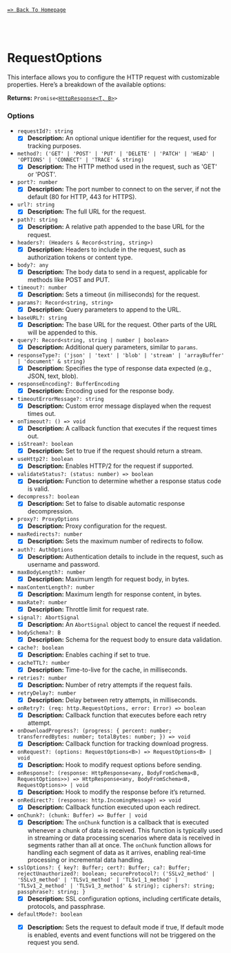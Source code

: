 [`=> Back To Homepage`](../readme.md)

<br>
<br>


# RequestOptions

This interface allows you to configure the HTTP request with customizable properties. Here’s a breakdown of the available options:

**Returns:** <code>Promise<[HttpResponse<T, B>](response.md)></code>

### Options

- `requestId?: string`
  - [x] **Description:** An optional unique identifier for the request, used for tracking purposes.

- `method?: ('GET' | 'POST' | 'PUT' | 'DELETE' | 'PATCH' | 'HEAD' | 'OPTIONS' | 'CONNECT' | 'TRACE' & string)`
  - [x] **Description:** The HTTP method used in the request, such as 'GET' or 'POST'.

- `port?: number`
  - [x] **Description:** The port number to connect to on the server, if not the default (80 for HTTP, 443 for HTTPS).

- `url?: string`
  - [x] **Description:** The full URL for the request.

- `path?: string`
  - [x] **Description:** A relative path appended to the base URL for the request.

- `headers?: (Headers & Record<string, string>)`
  - [x] **Description:** Headers to include in the request, such as authorization tokens or content type.

- `body?: any`
  - [x] **Description:** The body data to send in a request, applicable for methods like POST and PUT.

- `timeout?: number`
  - [x] **Description:** Sets a timeout (in milliseconds) for the request.

- `params?: Record<string, string>`
  - [x] **Description:** Query parameters to append to the URL.

- `baseURL?: string`
  - [x] **Description:** The base URL for the request. Other parts of the URL will be appended to this.

- `query?: Record<string, string | number | boolean>`
  - [x] **Description:** Additional query parameters, similar to `params`.

- `responseType?: ('json' | 'text' | 'blob' | 'stream' | 'arrayBuffer' | 'document' & string)`
  - [x] **Description:** Specifies the type of response data expected (e.g., JSON, text, blob).

- `responseEncoding?: BufferEncoding`
  - [x] **Description:** Encoding used for the response body.

- `timeoutErrorMessage?: string`
  - [x] **Description:** Custom error message displayed when the request times out.

- `onTimeout?: () => void`
  - [x] **Description:** A callback function that executes if the request times out.

- `isStream?: boolean`
  - [x] **Description:** Set to true if the request should return a stream.

- `useHttp2?: boolean`
  - [x] **Description:** Enables HTTP/2 for the request if supported.

- `validateStatus?: (status: number) => boolean`
  - [x] **Description:** Function to determine whether a response status code is valid.

- `decompress?: boolean`
  - [x] **Description:** Set to false to disable automatic response decompression.

- `proxy?: ProxyOptions`
  - [x] **Description:** Proxy configuration for the request.

- `maxRedirects?: number`
  - [x] **Description:** Sets the maximum number of redirects to follow.

- `auth?: AuthOptions`
  - [x] **Description:** Authentication details to include in the request, such as username and password.

- `maxBodyLength?: number`
  - [x] **Description:** Maximum length for request body, in bytes.

- `maxContentLength?: number`
  - [x] **Description:** Maximum length for response content, in bytes.

- `maxRate?: number`
  - [x] **Description:** Throttle limit for request rate.

- `signal?: AbortSignal`
  - [x] **Description:** An `AbortSignal` object to cancel the request if needed.

- `bodySchema?: B`
  - [x] **Description:** Schema for the request body to ensure data validation.

- `cache?: boolean`
  - [x] **Description:** Enables caching if set to true.

- `cacheTTL?: number`
  - [x] **Description:** Time-to-live for the cache, in milliseconds.

- `retries?: number`
  - [x] **Description:** Number of retry attempts if the request fails.

- `retryDelay?: number`
  - [x] **Description:** Delay between retry attempts, in milliseconds.

- `onRetry?: (req: http.RequestOptions, error: Error) => boolean`
  - [x] **Description:** Callback function that executes before each retry attempt.

- `onDownloadProgress?: (progress: { percent: number; transferredBytes: number; totalBytes: number; }) => void`
  - [x] **Description:** Callback function for tracking download progress.

- `onRequest?: (options: RequestOptions<B>) => RequestOptions<B> | void`
  - [x] **Description:** Hook to modify request options before sending.

- `onResponse?: (response: HttpResponse<any, BodyFromSchema<B, RequestOptions>>) => HttpResponse<any, BodyFromSchema<B, RequestOptions>> | void`
  - [x] **Description:** Hook to modify the response before it’s returned.

- `onRedirect?: (response: http.IncomingMessage) => void`
  - [x] **Description:** Callback function executed upon each redirect.

- `onChunk?: (chunk: Buffer) => Buffer | void`
  - [x] **Description:** The `onChunk` function is a callback that is executed whenever a chunk of data is received. This function is typically used in streaming or data processing scenarios where data is received in segments rather than all at once. The `onChunk` function allows for handling each segment of data as it arrives, enabling real-time processing or incremental data handling.

- `sslOptions?: { key?: Buffer; cert?: Buffer; ca?: Buffer; rejectUnauthorized?: boolean; secureProtocol?: ('SSLv2_method' | 'SSLv3_method' | 'TLSv1_method' | 'TLSv1_1_method' | 'TLSv1_2_method' | 'TLSv1_3_method' & string); ciphers?: string; passphrase?: string; }`
  - [x] **Description:** SSL configuration options, including certificate details, protocols, and passphrase.

- `defaultMode?: boolean`
  - [x] **Description:** Sets the request to default mode if true, If default mode is enabled, events and event functions will not be triggered on the request you send.

